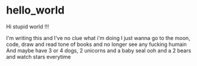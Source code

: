 # hello_world

Hi stupid world !!!

I'm writing this and I've no clue  what i'm doing 
I just wanna go to the moon, code, draw and read tone of books and no longer see any fucking humain 
And maybe have 3 or 4 dogs, 2 unicorns and a baby seal ooh and a 2 bears and watch stars everytime 
